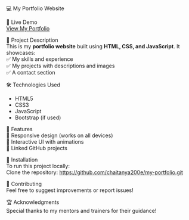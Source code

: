  💻 My Portfolio Website  

 🔗 Live Demo  
[View My Portfolio](https://chaitanya200e.github.io/my-portfolio/)  

 📂 Project Description  
This is my **portfolio website** built using **HTML, CSS, and JavaScript**. It showcases:  
✅ My skills and experience  
✅ My projects with descriptions and images  
✅ A contact section  

 🛠️ Technologies Used  
- HTML5  
- CSS3  
- JavaScript  
- Bootstrap (if used)  

 

 🚀 Features  
🔹 Responsive design (works on all devices)  
🔹 Interactive UI with animations  
🔹 Linked GitHub projects  

 📝 Installation  
To run this project locally:  
 Clone the repository: https://github.com/chaitanya200e/my-portfolio.git
  

 🤝 Contributing  
Feel free to suggest improvements or report issues!  

 🏆 Acknowledgments  
Special thanks to my mentors and trainers for their guidance!  




